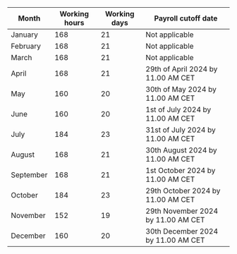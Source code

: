 | Month | Working hours | Working days | Payroll cutoff date |
|--|--|--|--|
| January | 168 | 21 | Not applicable |
| February | 168 | 21 | Not applicable |
| March | 168 | 21 | Not applicable |
| April | 168 | 21 | 29th of April 2024 by 11.00 AM CET |
| May | 160 | 20 | 30th of May 2024 by 11.00 AM CET |
| June | 160 | 20 | 1st of July 2024 by 11.00 AM CET |
| July | 184 | 23 | 31st of July 2024 by 11.00 AM CET |
| August | 168 | 21 | 30th August 2024 by 11.00 AM CET |
| September | 168 | 21 | 1st October 2024 by 11.00 AM CET |
| October | 184 | 23 | 29th October 2024 by 11.00 AM CET |
| November | 152 | 19 | 29th November 2024 by 11.00 AM CET |
| December | 160 | 20 | 30th December 2024 by 11.00 AM CET |